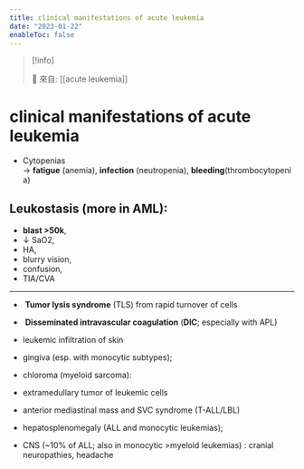 ```yaml
---
title: clinical manifestations of acute leukemia
date: "2023-01-22"
enableToc: false
---
```


> [!info]
>
> 🌱 來自: [[acute leukemia]]

# clinical manifestations of acute leukemia

* Cytopenias → **fatigue** (anemia), **infection** (neutropenia), **bleeding**(thrombocytopenia)

## **Leukostasis** (more in AML):
* **blast >50k**,
* ↓ SaO2,
* HA,
* blurry vision,
* confusion,
* TIA/CVA

---

*  **Tumor lysis syndrome** (TLS) from rapid turnover of cells

*  **Disseminated intravascular coagulation** (**DIC**; especially with APL)

* leukemic infiltration of skin
* gingiva
	(esp. with monocytic subtypes);
* chloroma
	(myeloid sarcoma):
* extramedullary tumor of leukemic cells
* anterior mediastinal mass and SVC syndrome
	(T-ALL/LBL)
* hepatosplenomegaly
	(ALL and monocytic leukemias);
* CNS
	(~10% of ALL; also in monocytic >myeloid leukemias)
	: cranial neuropathies, headache


